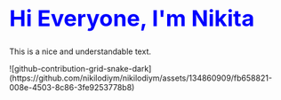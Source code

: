 <h1 style="color:blue; font-size:40px;" id="main-text">Hi Everyone, I'm Nikita</h1>
<p>This is a nice and understandable text.</p>
<script>
  window.onload = function() {
    var text = document.getElementById('main-text');
    var str = text.textContent;
    var i = 0;
    var timer = setInterval(function() {
      text.textContent = str.slice(0, i);
      i++;
      if (i > str.length) {
        clearInterval(timer);
        setTimeout(function() {
          text.textContent = "Go to my profile";
        }, 1000);
      }
    }, 100);
  };
</script>
![github-contribution-grid-snake-dark](https://github.com/nikilodiym/nikilodiym/assets/134860909/fb658821-008e-4503-8c86-3fe9253778b8)
